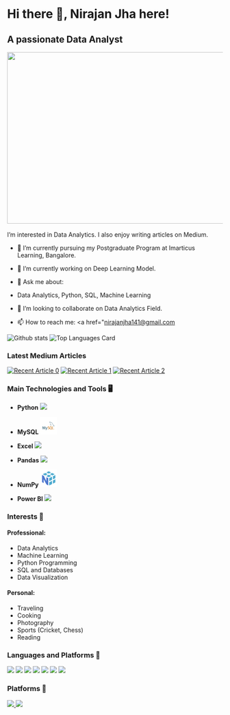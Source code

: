 # Hi there 👋, Nirajan Jha here!
## A passionate Data Analyst

<p align="center">
  <img src="https://user-images.githubusercontent.com/28517335/102723167-55adaf00-432c-11eb-80cc-45f32ffd8e3a.jpeg" height="400px" width="1000px">
</p>
<p>
I’m interested in Data Analytics. I also enjoy writing articles on Medium. 

</p>

- 🌱 I’m currently pursuing my Postgraduate Program at Imarticus Learning, Bangalore.
- 🔭 I’m currently working on Deep Learning Model.

- 💬 Ask me about:
- Data Analytics, Python, SQL, Machine Learning

- 🤝 I’m looking to collaborate on Data Analytics Field.
- 📫 How to reach me: <a href="nirajanjha141@gmail.com</a>


![Github stats](https://github-readme-stats.vercel.app/api?username=nirajan-jha&theme=highcontrast&show_icons=true&count_private=true)
![Top Languages Card](https://github-readme-stats.vercel.app/api/top-langs/?username=nirajan-jha&layout=compact)


### Latest Medium Articles

<a target="_blank" href="https://github-readme-medium-recent-article.vercel.app/medium/@nirajan_DataAnalyst/0"><img src="https://github-readme-medium-recent-article.vercel.app/medium/@nirajan_DataAnalyst/0" alt="Recent Article 0"></a>
<a target="_blank" href="https://github-readme-medium-recent-article.vercel.app/medium/@nirajan_DataAnalyst/1"><img src="https://github-readme-medium-recent-article.vercel.app/medium/@nirajan_DataAnalyst/1" alt="Recent Article 1"></a>
<a target="_blank" href="https://github-readme-medium-recent-article.vercel.app/medium/@nirajan_DataAnalyst/2"><img src="https://github-readme-medium-recent-article.vercel.app/medium/@nirajan_DataAnalyst/2" alt="Recent Article 2"></a>


### Main Technologies and Tools :desktop_computer:

- **Python** <img src="https://user-images.githubusercontent.com/28517335/102723536-9f979480-432e-11eb-8552-fdb39e939362.png" width="40px">

- **MySQL** <img src="https://raw.githubusercontent.com/github/explore/main/topics/mysql/mysql.png" width="40px">

- **Excel** <img src="https://img.icons8.com/color/48/000000/ms-excel.png" width="40px">

- **Pandas** <img src="https://raw.githubusercontent.com/github/explore/main/topics/pandas/pandas.png" width="40px">

- **NumPy** <img src="https://raw.githubusercontent.com/github/explore/main/topics/numpy/numpy.png" width="40px">

- **Power BI** <img src="https://img.icons8.com/color/48/000000/power-bi.png" width="40px">

### Interests 🌟

#### Professional:
- Data Analytics
- Machine Learning
- Python Programming
- SQL and Databases
- Data Visualization

#### Personal:
- Traveling
- Cooking
- Photography
- Sports (Cricket, Chess)
- Reading


### Languages and Platforms 🦄

<code><img height="40" src="https://raw.githubusercontent.com/shinokada/shinokada/master/assets/excel.png"></code>
<code><img height="40" src="https://raw.githubusercontent.com/shinokada/shinokada/master/assets/mysql.png"></code>
<code><img height="40" src="https://raw.githubusercontent.com/shinokada/shinokada/master/assets/python.png"></code>
<code><img height="40" src="https://raw.githubusercontent.com/shinokada/shinokada/master/assets/numpy.png"></code>
<code><img height="40" src="https://raw.githubusercontent.com/shinokada/shinokada/master/assets/pandas.png"></code>
<code><img height="40" src="https://raw.githubusercontent.com/shinokada/shinokada/master/assets/machine-learning.png"></code>
<code><img height="40" src="https://raw.githubusercontent.com/shinokada/shinokada/master/assets/powerbi.png"></code>


### Platforms 👨‍
<p>
<a href="https://https://www.linkedin.com/in/nirajan-jha/">
<img src="https://img.shields.io/badge/LinkedIn-nirajan-blue">
<a href="https://medium.com/@nirajan_DataAnalyst">
<img src="https://img.shields.io/badge/Medium-nirajan-blue">
</a>
</p>






